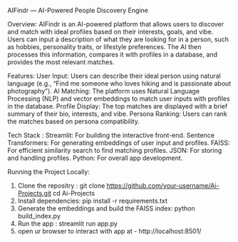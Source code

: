 AIFindr — AI-Powered People Discovery Engine

Overview:
AIFindr is an AI-powered platform that allows users to discover and match with ideal profiles based on their interests, goals, and vibe. Users can input a description of what they are looking for in a person, such as hobbies, personality traits, or lifestyle preferences. The AI then processes this information, compares it with profiles in a database, and provides the most relevant matches.

Features:
User Input: Users can describe their ideal person using natural language (e.g., “Find me someone who loves hiking and is passionate about photography”).
AI Matching: The platform uses Natural Language Processing (NLP) and vector embeddings to match user inputs with profiles in the database.
Profile Display: The top matches are displayed with a brief summary of their bio, interests, and vibe.
Persona Ranking: Users can rank the matches based on persona compatibility.

Tech Stack : 
Streamlit: For building the interactive front-end.
Sentence Transformers: For generating embeddings of user input and profiles.
FAISS: For efficient similarity search to find matching profiles.
JSON: For storing and handling profiles.
Python: For overall app development.

Running the Project Locally:
1. Clone the repositry : git clone https://github.com/your-username/Ai-Projects.git
                         cd Ai-Projects
2. Install dependencies:  pip install -r requirements.txt
3. Generate the embeddings and build the FAISS index:  python build_index.py
4. Run the app : streamlit run app.py
5. open ur browser to interact with app at -  http://localhost:8501/
   


